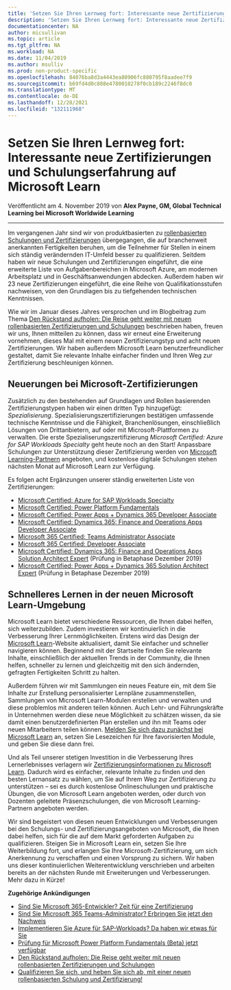 ```yaml
---
title: 'Setzen Sie Ihren Lernweg fort: Interessante neue Zertifizierungen und Schulungserfahrung auf Microsoft Learn | Microsoft-Dokumentation'
description: 'Setzen Sie Ihren Lernweg fort: Interessante neue Zertifizierungen und Schulungserfahrung auf Microsoft Learn'
documentationcenter: NA
author: micsullivan
ms.topic: article
ms.tgt_pltfrm: NA
ms.workload: NA
ms.date: 11/04/2019
ms.author: msulliv
ms.prod: non-product-specific
ms.openlocfilehash: 84076ba8d3a4443ea80906fc880795f8aadee7f9
ms.sourcegitcommit: b69fd4d0c808e4780010278f0cb189c2246f8dc0
ms.translationtype: MT
ms.contentlocale: de-DE
ms.lasthandoff: 12/28/2021
ms.locfileid: "132111968"
---
```

# <a name="continue-your-learning-journey-exciting-new-certifications-and-training-experience-on-microsoft-learn"></a>Setzen Sie Ihren Lernweg fort: Interessante neue Zertifizierungen und Schulungserfahrung auf Microsoft Learn

Veröffentlicht am 4. November 2019 von **Alex Payne, GM, Global Technical Learning bei Microsoft Worldwide Learning**

___

Im vergangenen Jahr sind wir von produktbasierten zu [rollenbasierten Schulungen und Zertifizierungen](https://www.microsoft.com/en-us/learning/community-blog-post.aspx?BlogId=8&Id=375161) übergegangen, die auf branchenweit anerkannten Fertigkeiten beruhen, um die Teilnehmer für Stellen in einem sich ständig verändernden IT-Umfeld besser zu qualifizieren. Seitdem haben wir neue Schulungen und Zertifizierungen eingeführt, die eine erweiterte Liste von Aufgabenbereichen in Microsoft Azure, am modernen Arbeitsplatz und in Geschäftsanwendungen abdecken. Außerdem haben wir 23 neue Zertifizierungen eingeführt, die eine Reihe von Qualifikationsstufen nachweisen, von den Grundlagen bis zu tiefgehenden technischen Kenntnissen.

Wie wir im Januar dieses Jahres versprochen und im Blogbeitrag zum Thema [Den Rückstand aufholen: Die Reise geht weiter mit neuen rollenbasierten Zertifizierungen und Schulungen](https://www.microsoft.com/en-us/learning/community-blog-post.aspx?BlogId=8&Id=375200) beschrieben haben, freuen wir uns, Ihnen mitteilen zu können, dass wir erneut eine Erweiterung vornehmen, dieses Mal mit einem neuen Zertifizierungstyp und acht neuen Zertifizierungen. Wir haben außerdem Microsoft Learn benutzerfreundlicher gestaltet, damit Sie relevante Inhalte einfacher finden und Ihren Weg zur Zertifizierung beschleunigen können.

## <a name="whats-new-with-microsoft-certifications"></a>Neuerungen bei Microsoft-Zertifizierungen

Zusätzlich zu den bestehenden auf Grundlagen und Rollen basierenden Zertifizierungstypen haben wir einen dritten Typ hinzugefügt: *Spezialisierung*. Spezialisierungszertifizierungen bestätigen umfassende technische Kenntnisse und die Fähigkeit, Branchenlösungen, einschließlich Lösungen von Drittanbietern, auf oder mit Microsoft-Plattformen zu verwalten. Die erste Spezialiserungszertifizierung *Microsoft Certified: Azure for SAP Workloads Specialty* geht heute noch an den Start! Anpassbare Schulungen zur Unterstützung dieser Zertifizierung werden von [Microsoft Learning-Partnern](https://www.microsoft.com/learning/partners.aspx) angeboten, und kostenlose digitale Schulungen stehen nächsten Monat auf Microsoft Learn zur Verfügung.

Es folgen acht Ergänzungen unserer ständig erweiterten Liste von Zertifizierungen:

- [Microsoft Certified: Azure for SAP Workloads Specialty](/learn/certifications/azure-for-sap-workloads-specialty?WT.mc_id=msignitethetour2019_alexblog_blog-wwl)
- [Microsoft Certified: Power Platform Fundamentals](/learn/certifications/power-platform-fundamentals?WT.mc_id=msignitethetour2019_alexblog_blog-wwl)
- [Microsoft Certified: Power Apps + Dynamics 365 Developer Associate](/learn/certifications/power-apps-and-d365-developer-associate?WT.mc_id=msignitethetour2019_alexblog_blog-wwl)
- [Microsoft Certified: Dynamics 365: Finance and Operations Apps Developer Associate](/en-us/learn/certifications/d365-finance-and-operations-apps-developer-associate?WT.mc_id=msignitethetour2019_alexblog_blog-wwl)
- [Microsoft 365 Certified: Teams Administrator Associate](/learn/certifications/m365-teams-administrator-associate?WT.mc_id=msignitethetour2019_alexblog_blog-wwl)
- [Microsoft 365 Certified: Developer Associate](/learn/certifications/m365-developer-associate?WT.mc_id=msignitethetour2019_alexblog_blog-wwl)
- [Microsoft Certified: Dynamics 365: Finance and Operations Apps Solution Architect Expert](/learn/certifications/d365-finance-and-operations-apps-solution-architect-expert?WT.mc_id=msignitethetour2019_alexblog_blog-wwl) (Prüfung in Betaphase Dezember 2019)
- [Microsoft Certified: Power Apps + Dynamics 365 Solution Architect Expert](/learn/certifications/power-apps-and-d365-solution-architect-expert?WT.mc_id=msignitethetour2019_alexblog_blog-wwl) (Prüfung in Betaphase Dezember 2019)

## <a name="skill-up-faster-with-microsoft-learns-new-experience"></a>Schnelleres Lernen in der neuen Microsoft Learn-Umgebung

Microsoft Learn bietet verschiedene Ressourcen, die Ihnen dabei helfen, sich weiterzubilden. Zudem investieren wir kontinuierlich in die Verbesserung Ihrer Lernmöglichkeiten. Erstens wird das Design der [Microsoft Learn](/learn/?WT.mc_id=msignitethetour2019_alexblog_blog-wwl)-Website aktualisiert, damit Sie einfacher und schneller navigieren können. Beginnend mit der Startseite finden Sie relevante Inhalte, einschließlich der aktuellen Trends in der Community, die Ihnen helfen, schneller zu lernen und gleichzeitig mit den sich ändernden, gefragten Fertigkeiten Schritt zu halten.

Außerdem führen wir mit Sammlungen ein neues Feature ein, mit dem Sie Inhalte zur Erstellung personalisierter Lernpläne zusammenstellen, Sammlungen von Microsoft Learn-Modulen erstellen und verwalten und diese problemlos mit anderen teilen können. Auch Lehr- und Führungskräfte in Unternehmen werden diese neue Möglichkeit zu schätzen wissen, da sie damit einen benutzerdefinierten Plan erstellen und ihn mit Teams oder neuen Mitarbeitern teilen können. [Melden Sie sich dazu zunächst bei Microsoft Learn](/learn/?WT.mc_id=msignitethetour2019_alexblog_blog-wwl) an, setzen Sie Lesezeichen für Ihre favorisierten Module, und geben Sie diese dann frei.

Und als Teil unserer stetigen Investition in die Verbesserung Ihres Lernerlebnisses verlagern wir [Zertifizierungsinformationen zu Microsoft Learn](/learn/certifications/?WT.mc_id=msignitethetour2019_alexblog_blog-wwl). Dadurch wird es einfacher, relevante Inhalte zu finden und den besten Lernansatz zu wählen, um Sie auf Ihrem Weg zur Zertifizierung zu unterstützen – sei es durch kostenlose Onlineschulungen und praktische Übungen, die von Microsoft Learn angeboten werden, oder durch von Dozenten geleitete Präsenzschulungen, die von Microsoft Learning-Partnern angeboten werden.

Wir sind begeistert von diesen neuen Entwicklungen und Verbesserungen bei den Schulungs- und Zertifizierungsangeboten von Microsoft, die Ihnen dabei helfen, sich für die auf dem Markt geforderten Aufgaben zu qualifizieren. Steigen Sie in Microsoft Learn ein, setzen Sie Ihre Weiterbildung fort, und erlangen Sie Ihre Microsoft-Zertifizierung, um sich Anerkennung zu verschaffen und einen Vorsprung zu sichern. Wir haben uns dieser kontinuierlichen Weiterentwicklung verschrieben und arbeiten bereits an der nächsten Runde mit Erweiterungen und Verbesserungen. Mehr dazu in Kürze!

**Zugehörige Ankündigungen**

- [Sind Sie Microsoft 365-Entwickler? Zeit für eine Zertifizierung](/learn/certifications/posts/are-you-a-microsoft-365-developer)
- [Sind Sie Microsoft 365 Teams-Administrator? Erbringen Sie jetzt den Nachweis](/learn/certifications/posts/are-you-a-microsoft-365-teams-administrator)
- [Implementieren Sie Azure für SAP-Workloads? Da haben wir etwas für Sie](/learn/certifications/posts/do-you-implement-azure-for-sap-workloads)
- [Prüfung für Microsoft Power Platform Fundamentals (Beta) jetzt verfügbar](/learn/certifications/posts/microsoft-power-platform-fundamentals-beta-exam-now-available)
- [Den Rückstand aufholen: Die Reise geht weiter mit neuen rollenbasierten Zertifizierungen und Schulungen](/learn/certifications/posts/continue-your-learning-journey)
- [Qualifizieren Sie sich, und heben Sie sich ab, mit einer neuen rollenbasierten Schulung und Zertifizierung!](/learn/certifications/posts/skill-up-and-stand-out-with-new-role-based-training-and-certification)


